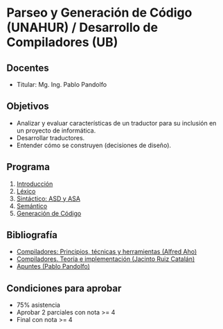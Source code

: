 # Parseo y Generación de Código (UNAHUR) / Desarrollo de Compiladores (UB)

## Docentes

* Titular: Mg. Ing. Pablo Pandolfo

## Objetivos

* Analizar y evaluar características de un traductor para su inclusión en un proyecto de informática.
* Desarrollar traductores.
* Entender cómo se construyen (decisiones de diseño).

## Programa

1. [Introducción](doc/intro.md)
1. [Léxico](doc/lexico.md)
1. [Sintáctico: ASD y ASA](doc/sintactico.md)
1. [Semántico](doc/semantico.md)
1. [Generación de Código](doc/generacion.md)

## Bibliografía

* [Compiladores: Principios, técnicas y herramientas (Alfred Aho)](biblio/)
* [Compiladores. Teoría e implementación (Jacinto Ruiz Catalán)](biblio/)
* [Apuntes (Pablo Pandolfo)](doc/)

## Condiciones para aprobar

* 75% asistencia
* Aprobar 2 parciales con nota >= 4
* Final con nota >= 4
